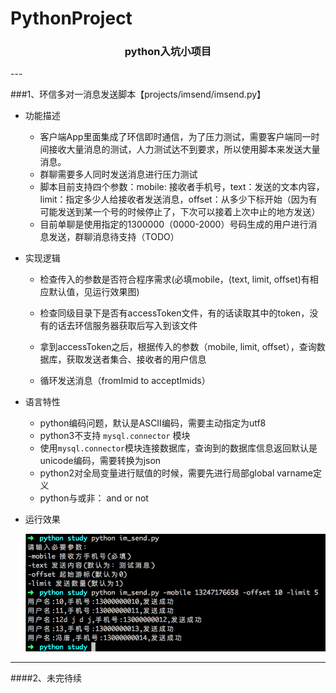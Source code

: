 # PythonProject
<h3 align="center">python入坑小项目</h3>
---

###1、环信多对一消息发送脚本【projects/imsend/imsend.py】

- 功能描述
		
	- 客户端App里面集成了环信即时通信，为了压力测试，需要客户端同一时间接收大量消息的测试，人力测试达不到要求，所以使用脚本来发送大量消息。
	- 群聊需要多人同时发送消息进行压力测试
	- 脚本目前支持四个参数：mobile: 接收者手机号，text：发送的文本内容，limit：指定多少人给接收者发送消息，offset：从多少下标开始（因为有可能发送到某一个号的时候停止了，下次可以接着上次中止的地方发送）
	- 目前单聊是使用指定的1300000（0000-2000）号码生成的用户进行消息发送，群聊消息待支持（TODO）

- 实现逻辑

	-  检查传入的参数是否符合程序需求(必填mobile，(text, limit, offset)有相应默认值，见运行效果图)

	- 检查同级目录下是否有accessToken文件，有的话读取其中的token，没有的话去环信服务器获取后写入到该文件

	- 拿到accessToken之后，根据传入的参数（mobile, limit, offset），查询数据库，获取发送者集合、接收者的用户信息

	- 循环发送消息（fromImid to acceptImids）

- 语言特性

	- python编码问题，默认是ASCII编码，需要主动指定为utf8
	- python3不支持 `mysql.connector` 模块
	- 使用`mysql.connector`模块连接数据库，查询到的数据库信息返回默认是unicode编码，需要转换为json
	- python2对全局变量进行赋值的时候，需要先进行局部global varname定义
	- python与或非： and or not

- 运行效果

	![运行效果](https://github.com/ZJM6658/PythonProject/blob/master/projects/imsend/im_send.png?raw=true)

---
####2、未完待续